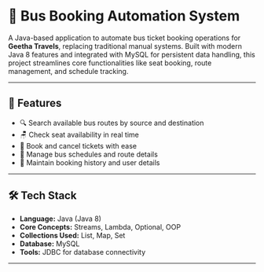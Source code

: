 # 🚌 Bus Booking Automation System 

A Java-based application to automate bus ticket booking operations for **Geetha Travels**, replacing traditional manual systems. Built with modern Java 8 features and integrated with MySQL for persistent data handling, this project streamlines core functionalities like seat booking, route management, and schedule tracking.

---

## 🚀 Features

- 🔍 Search available bus routes by source and destination
- 🪑 Check seat availability in real time
- 🎫 Book and cancel tickets with ease
- 📅 Manage bus schedules and route details
- 🧾 Maintain booking history and user details

---

## 🛠️ Tech Stack

- **Language:** Java (Java 8)
- **Core Concepts:** Streams, Lambda, Optional, OOP
- **Collections Used:** List, Map, Set
- **Database:** MySQL
- **Tools:** JDBC for database connectivity

---
